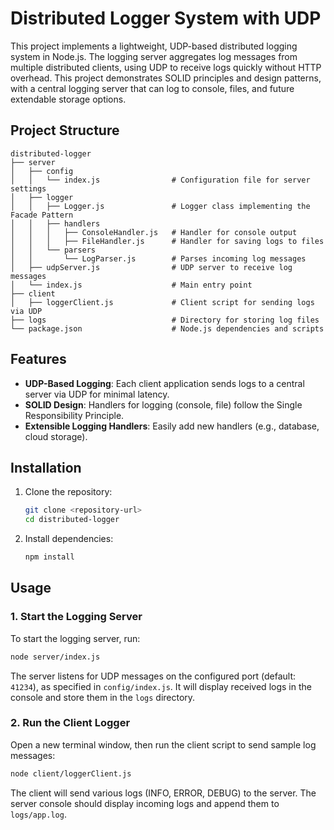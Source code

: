 # Distributed Logger System with UDP

This project implements a lightweight, UDP-based distributed logging system in Node.js. 
The logging server aggregates log messages from multiple distributed clients, using UDP to receive logs quickly without HTTP overhead. 
This project demonstrates SOLID principles and design patterns, with a central logging server that can log to console, files, and future extendable storage options.

## Project Structure

```
distributed-logger
├── server
│   ├── config
│   │   └── index.js                # Configuration file for server settings
│   ├── logger
│   │   ├── Logger.js               # Logger class implementing the Facade Pattern
│   │   ├── handlers
│   │   │   ├── ConsoleHandler.js   # Handler for console output
│   │   │   ├── FileHandler.js      # Handler for saving logs to files
│   │   └── parsers
│   │       └── LogParser.js        # Parses incoming log messages
│   ├── udpServer.js                # UDP server to receive log messages
│   └── index.js                    # Main entry point
├── client
│   ├── loggerClient.js             # Client script for sending logs via UDP
├── logs                            # Directory for storing log files
└── package.json                    # Node.js dependencies and scripts
```

## Features

- **UDP-Based Logging**: Each client application sends logs to a central server via UDP for minimal latency.
- **SOLID Design**: Handlers for logging (console, file) follow the Single Responsibility Principle.
- **Extensible Logging Handlers**: Easily add new handlers (e.g., database, cloud storage).

## Installation

1. Clone the repository:

   ```bash
   git clone <repository-url>
   cd distributed-logger
   ```

2. Install dependencies:

   ```bash
   npm install
   ```

## Usage

### 1. Start the Logging Server

To start the logging server, run:

```bash
node server/index.js
```

The server listens for UDP messages on the configured port (default: `41234`), as specified in `config/index.js`. It will display received logs in the console and store them in the `logs` directory.

### 2. Run the Client Logger

Open a new terminal window, then run the client script to send sample log messages:

```bash
node client/loggerClient.js
```

The client will send various logs (INFO, ERROR, DEBUG) to the server. The server console should display incoming logs and append them to `logs/app.log`.
